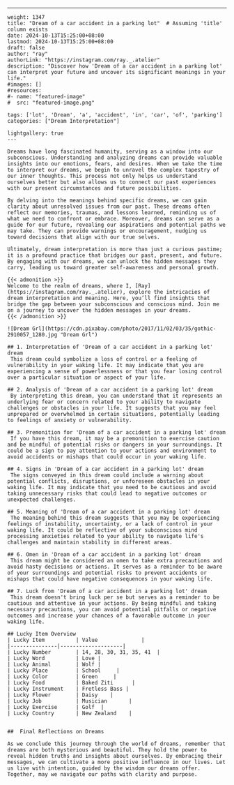 ---
    weight: 1347
    title: "Dream of a car accident in a parking lot"  # Assuming 'title' column exists
    date: 2024-10-13T15:25:00+08:00
    lastmod: 2024-10-13T15:25:00+08:00
    draft: false
    author: "ray"
    authorLink: "https://instagram.com/ray._.atelier"
    description: "Discover how 'Dream of a car accident in a parking lot' can interpret your future and uncover its significant meanings in your life."
    #images: []
    #resources:
    #- name: "featured-image"
    #  src: "featured-image.png"
    
    tags: ['lot', 'Dream', 'a', 'accident', 'in', 'car', 'of', 'parking']
    categories: ["Dream Interpretation"]
    
    lightgallery: true
    ---
    
    Dreams have long fascinated humanity, serving as a window into our subconscious. Understanding and analyzing dreams can provide valuable insights into our emotions, fears, and desires. When we take the time to interpret our dreams, we begin to unravel the complex tapestry of our inner thoughts. This process not only helps us understand ourselves better but also allows us to connect our past experiences with our present circumstances and future possibilities.
    
    By delving into the meanings behind specific dreams, we can gain clarity about unresolved issues from our past. These dreams often reflect our memories, traumas, and lessons learned, reminding us of what we need to confront or embrace. Moreover, dreams can serve as a guide for our future, revealing our aspirations and potential paths we may take. They can provide warnings or encouragement, nudging us toward decisions that align with our true selves.
    
    Ultimately, dream interpretation is more than just a curious pastime; it is a profound practice that bridges our past, present, and future. By engaging with our dreams, we can unlock the hidden messages they carry, leading us toward greater self-awareness and personal growth.
    
    {{< admonition >}}
    Welcome to the realm of dreams, where I, [Ray](https://instagram.com/ray._.atelier), explore the intricacies of dream interpretation and meaning. Here, you’ll find insights that bridge the gap between your subconscious and conscious mind. Join me on a journey to uncover the hidden messages in your dreams.
    {{< /admonition >}}
    
    ![Dream Grl](https://cdn.pixabay.com/photo/2017/11/02/03/35/gothic-2910057_1280.jpg "Dream Grl")
    
    ## 1. Interpretation of 'Dream of a car accident in a parking lot' dream
     This dream could symbolize a loss of control or a feeling of vulnerability in your waking life. It may indicate that you are experiencing a sense of powerlessness or that you fear losing control over a particular situation or aspect of your life.
    
    ## 2. Analysis of 'Dream of a car accident in a parking lot' dream
     By interpreting this dream, you can understand that it represents an underlying fear or concern related to your ability to navigate challenges or obstacles in your life. It suggests that you may feel unprepared or overwhelmed in certain situations, potentially leading to feelings of anxiety or vulnerability.
    
    ## 3. Premonition for 'Dream of a car accident in a parking lot' dream
     If you have this dream, it may be a premonition to exercise caution and be mindful of potential risks or dangers in your surroundings. It could be a sign to pay attention to your actions and environment to avoid accidents or mishaps that could occur in your waking life.
    
    ## 4. Signs in 'Dream of a car accident in a parking lot' dream
     The signs conveyed in this dream could include a warning about potential conflicts, disruptions, or unforeseen obstacles in your waking life. It may indicate that you need to be cautious and avoid taking unnecessary risks that could lead to negative outcomes or unexpected challenges.
    
    ## 5. Meaning of 'Dream of a car accident in a parking lot' dream
     The meaning behind this dream suggests that you may be experiencing feelings of instability, uncertainty, or a lack of control in your waking life. It could be reflective of your subconscious mind processing anxieties related to your ability to navigate life's challenges and maintain stability in different areas.
    
    ## 6. Omen in 'Dream of a car accident in a parking lot' dream
     This dream might be considered an omen to take extra precautions and avoid hasty decisions or actions. It serves as a reminder to be aware of your surroundings and potential risks to prevent accidents or mishaps that could have negative consequences in your waking life.
    
    ## 7. Luck from 'Dream of a car accident in a parking lot' dream
     This dream doesn't bring luck per se but serves as a reminder to be cautious and attentive in your actions. By being mindful and taking necessary precautions, you can avoid potential pitfalls or negative outcomes and increase your chances of a favorable outcome in your waking life.
    
    ## Lucky Item Overview
    | Lucky Item          | Value              |
    |---------------|--------------------|
    | Lucky Number        | 14, 28, 30, 31, 35, 41  |
    | Lucky Word          | Love |
    | Lucky Animal        | Wolf |
    | Lucky Place         | School     |
    | Lucky Color         | Green     |
    | Lucky Food          | Baked Ziti      |
    | Lucky Instrument    | Fretless Bass |
    | Lucky Flower        | Daisy    |
    | Lucky Job           | Musician       |
    | Lucky Exercise      | Golf  |
    | Lucky Country       | New Zealand    |
    
    
    ##  Final Reflections on Dreams
    
    As we conclude this journey through the world of dreams, remember that dreams are both mysterious and beautiful. They hold the power to reveal hidden truths and insights about ourselves. By embracing their messages, we can cultivate a more positive influence in our lives. Let us live with intention, guided by the wisdom our dreams offer. Together, may we navigate our paths with clarity and purpose.
    